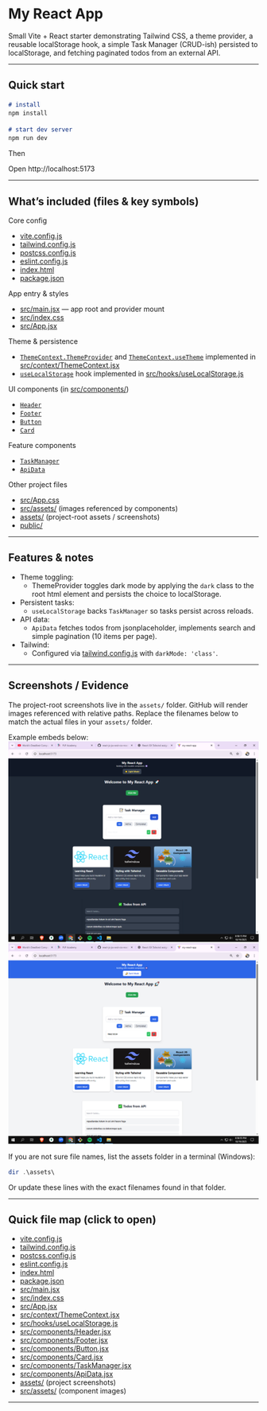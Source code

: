 # My React App

Small Vite + React starter demonstrating Tailwind CSS, a theme provider, a reusable localStorage hook, a simple Task Manager (CRUD-ish) persisted to localStorage, and fetching paginated todos from an external API.

---

## Quick start

```markdown
# install
npm install

# start dev server
npm run dev
```

Then

Open http://localhost:5173

---
## What’s included (files & key symbols)

Core config
- [vite.config.js](vite.config.js)
- [tailwind.config.js](tailwind.config.js)
- [postcss.config.js](postcss.config.js)
- [eslint.config.js](eslint.config.js)
- [index.html](index.html)
- [package.json](package.json)

App entry & styles
- [src/main.jsx](src/main.jsx) — app root and provider mount
- [src/index.css](src/index.css)
- [src/App.jsx](src/App.jsx)

Theme & persistence
- [`ThemeContext.ThemeProvider`](src/context/ThemeContext.jsx) and [`ThemeContext.useTheme`](src/context/ThemeContext.jsx) implemented in [src/context/ThemeContext.jsx](src/context/ThemeContext.jsx)
- [`useLocalStorage`](src/hooks/useLocalStorage.js) hook implemented in [src/hooks/useLocalStorage.js](src/hooks/useLocalStorage.js)

UI components (in [src/components/](src/components/))
- [`Header`](src/components/Header.jsx)
- [`Footer`](src/components/Footer.jsx)
- [`Button`](src/components/Button.jsx)
- [`Card`](src/components/Card.jsx)

Feature components
- [`TaskManager`](src/components/TaskManager.jsx)
- [`ApiData`](src/components/ApiData.jsx)

Other project files
- [src/App.css](src/App.css)
- [src/assets/](src/assets/) (images referenced by components)
- [assets/](assets/) (project-root assets / screenshots)
- [public/](public/)

---

## Features & notes

- Theme toggling:
  - ThemeProvider toggles dark mode by applying the `dark` class to the root html element and persists the choice to localStorage.
- Persistent tasks:
  - `useLocalStorage` backs `TaskManager` so tasks persist across reloads.
- API data:
  - `ApiData` fetches todos from jsonplaceholder, implements search and simple pagination (10 items per page).
- Tailwind:
  - Configured via [tailwind.config.js](tailwind.config.js) with `darkMode: 'class'`.

---

## Screenshots / Evidence

The project-root screenshots live in the `assets/` folder. GitHub will render images referenced with relative paths. Replace the filenames below to match the actual files in your `assets/` folder.

Example embeds below:
![App - Dark mode](./assets/ReactDarkmode.png)
![App - Light mode](./assets/ReactLightmode.png)


If you are not sure file names, list the assets folder in a terminal (Windows):

```powershell
dir .\assets\
```

Or update these lines with the exact filenames found in that folder.

---

## Quick file map (click to open)
- [vite.config.js](vite.config.js)
- [tailwind.config.js](tailwind.config.js)
- [postcss.config.js](postcss.config.js)
- [eslint.config.js](eslint.config.js)
- [index.html](index.html)
- [package.json](package.json)
- [src/main.jsx](src/main.jsx)
- [src/index.css](src/index.css)
- [src/App.jsx](src/App.jsx)
- [src/context/ThemeContext.jsx](src/context/ThemeContext.jsx)
- [src/hooks/useLocalStorage.js](src/hooks/useLocalStorage.js)
- [src/components/Header.jsx](src/components/Header.jsx)
- [src/components/Footer.jsx](src/components/Footer.jsx)
- [src/components/Button.jsx](src/components/Button.jsx)
- [src/components/Card.jsx](src/components/Card.jsx)
- [src/components/TaskManager.jsx](src/components/TaskManager.jsx)
- [src/components/ApiData.jsx](src/components/ApiData.jsx)
- [assets/](assets/) (project screenshots)
- [src/assets/](src/assets/) (component images)

---
